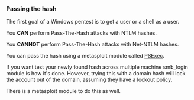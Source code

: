 ### Passing the hash

The first goal of a Windows pentest is to get a user or a shell as a user.

You **CAN** perform Pass-The-Hash attacks with NTLM hashes.

You **CANNOT** perform Pass-The-Hash attacks with Net-NTLM hashes.

You can pass the hash using a metasploit module called [PSExec](https://www.offensive-security.com/metasploit-unleashed/psexec-pass-hash/).

If you want test your newly found hash across multiple machine smb\_login module is how it's done. However, trying this with a domain hash will lock the account out of the domain, assuming they have a lockout policy.



There is a metasploit module to do this as well.





